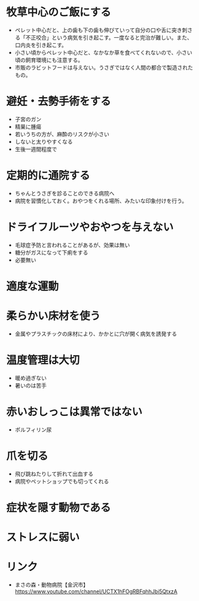 # 牧草中心のご飯にする
* ペレット中心だと、上の歯も下の歯も伸びていって自分の口や舌に突き刺さる「不正咬合」という病気を引き起こす。一度なると完治が難しい。また、口内炎を引き起こす。
* 小さい頃からペレット中心だと、なかなか草を食べてくれないので、小さい頃の飼育環境にも注意する。
* 市販のラビットフードは与えない。うさぎではなく人間の都合で製造されたもの。

# 避妊・去勢手術をする
* 子宮のガン
* 精巣に腫瘍
* 若いうちの方が、麻酔のリスクが小さい
* しないと太りやすくなる
* 生後一週間程度で

# 定期的に通院する
* ちゃんとうさぎを診ることのできる病院へ
* 病院を習慣化しておく。おやつをくれる場所、みたいな印象付けを行う。

# ドライフルーツやおやつを与えない
* 毛球症予防と言われることがあるが、効果は無い
* 糖分がガスになって下痢をする
* 必要無い

# 適度な運動

# 柔らかい床材を使う
* 金属やプラスチックの床材により、かかとに穴が開く病気を誘発する

# 温度管理は大切
* 暖め過ぎない
* 暑いのは苦手

# 赤いおしっこは異常ではない
* ポルフィリン尿

# 爪を切る
* 飛び跳ねたりして折れて出血する
* 病院やペットショップでも切ってくれる

# 症状を隠す動物である

# ストレスに弱い

# リンク
* まさの森・動物病院【金沢市】 https://www.youtube.com/channel/UCTX1hFOgRBFqhhJbi5QtxzA
